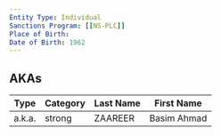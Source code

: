 ```yaml
---
Entity Type: Individual
Sanctions Program: [[NS-PLC]]
Place of Birth: 
Date of Birth: 1962
---
```



## AKAs
| Type | Category | Last Name | First Name |
|------|----------|-----------|------------|
| a.k.a. | strong | ZAAREER | Basim Ahmad |

